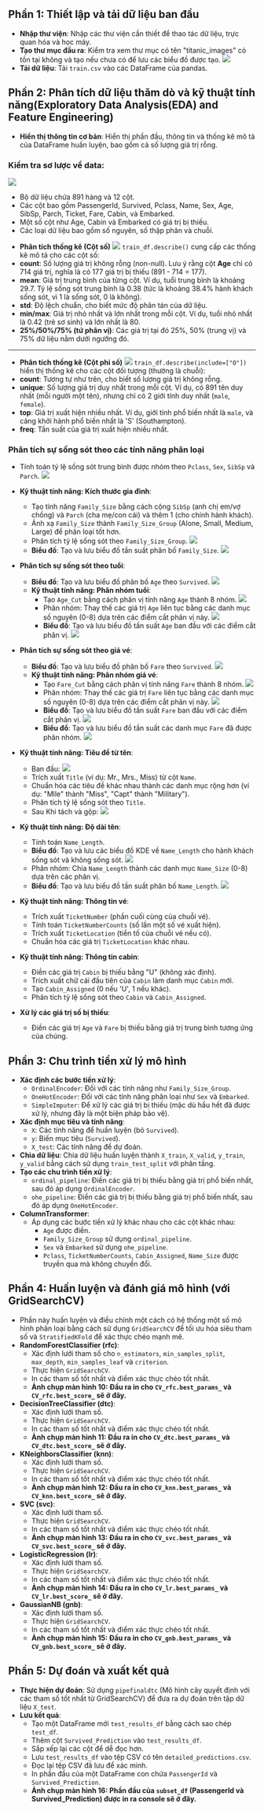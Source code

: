 ## Phần 1: Thiết lập và tải dữ liệu ban đầu

* **Nhập thư viện**: Nhập các thư viện cần thiết để thao tác dữ liệu, trực quan hóa và học máy.
* **Tạo thư mục đầu ra**: Kiểm tra xem thư mục có tên "titanic\_images" có tồn tại không và tạo nếu chưa có để lưu các biểu đồ được tạo.
![](images/2025-06-24-141638_hyprshot.png)
* **Tải dữ liệu**: Tải `train.csv` vào các DataFrame của pandas.

## Phần 2: Phân tích dữ liệu thăm dò và kỹ thuật tính năng(Exploratory Data Analysis(EDA) and Feature Engineering)
* **Hiển thị thông tin cơ bản**: Hiển thị phần đầu, thông tin và thống kê mô tả của DataFrame huấn luyện, bao gồm cả số lượng giá trị rỗng.
### Kiểm tra sơ lược về data:
![](/images/2025-06-24-141219_hyprshot.png)
- Bộ dữ liệu chứa 891 hàng và 12 cột.
- Các cột bao gồm PassengerId, Survived, Pclass, Name, Sex, Age, SibSp, Parch, Ticket, Fare, Cabin, và Embarked.
- Một số cột như Age, Cabin và Embarked có giá trị bị thiếu.
- Các loại dữ liệu bao gồm số nguyên, số thập phân và chuỗi.
* **Phân tích thống kê (Cột số)**
![](images/2025-06-24-142255_hyprshot.png)
`train_df.describe()` cung cấp các thống kê mô tả cho các cột số:
* **count**: Số lượng giá trị không rỗng (non-null). Lưu ý rằng cột **Age** chỉ có 714 giá trị, nghĩa là có 177 giá trị bị thiếu (891 - 714 = 177).
* **mean**: Giá trị trung bình của từng cột. Ví dụ, tuổi trung bình là khoảng 29.7. Tỷ lệ sống sót trung bình là 0.38 (tức là khoảng 38.4% hành khách sống sót, vì 1 là sống sót, 0 là không).
* **std**: Độ lệch chuẩn, cho biết mức độ phân tán của dữ liệu.
* **min/max**: Giá trị nhỏ nhất và lớn nhất trong mỗi cột. Ví dụ, tuổi nhỏ nhất là 0.42 (trẻ sơ sinh) và lớn nhất là 80.
* **25%/50%/75% (tứ phân vị)**: Các giá trị tại đó 25%, 50% (trung vị) và 75% dữ liệu nằm dưới ngưỡng đó.

---

* **Phân tích thống kê (Cột phi số)**
![](/images/2025-06-24-142346_hyprshot.png)
`train_df.describe(include=["O"])` hiển thị thống kê cho các cột đối tượng (thường là chuỗi):
* **count**: Tương tự như trên, cho biết số lượng giá trị không rỗng.
* **unique**: Số lượng giá trị duy nhất trong mỗi cột. Ví dụ, có 891 tên duy nhất (mỗi người một tên), nhưng chỉ có 2 giới tính duy nhất (`male`, `female`).
* **top**: Giá trị xuất hiện nhiều nhất. Ví dụ, giới tính phổ biến nhất là `male`, và cảng khởi hành phổ biến nhất là 'S' (Southampton).
* **freq**: Tần suất của giá trị xuất hiện nhiều nhất.

### Phân tích sự sống sót theo các tính năng phân loại
* Tính toán tỷ lệ sống sót trung bình được nhóm theo `Pclass`, `Sex`, `SibSp` và `Parch`.
![](/images/2025-06-24-143102_hyprshot.png)
* **Kỹ thuật tính năng: Kích thước gia đình**:
    * Tạo tính năng `Family_Size` bằng cách cộng `SibSp` (anh chị em/vợ chồng) và `Parch` (cha mẹ/con cái) và thêm 1 (cho chính hành khách).
    * Ánh xạ `Family_Size` thành `Family_Size_Group` (Alone, Small, Medium, Large) để phân loại tốt hơn.
    * Phân tích tỷ lệ sống sót theo `Family_Size_Group`.
![](/images/2025-06-24-144307_hyprshot.png)
    * **Biểu đồ**: Tạo và lưu biểu đồ tần suất phân bố `Family_Size`.
![](/images/family_size_distribution.png)

* **Phân tích sự sống sót theo tuổi**:
    * **Biểu đồ**: Tạo và lưu biểu đồ phân bố `Age` theo `Survived`.
![](/images/age_distribution_by_survival.png)
    * **Kỹ thuật tính năng: Phân nhóm tuổi**:
        * Tạo `Age_Cut` bằng cách phân vị tính năng `Age` thành 8 nhóm.
![](/images/2025-06-24-150251_hyprshot.png)
        * Phân nhóm: Thay thế các giá trị `Age` liên tục bằng các danh mục số nguyên (0-8) dựa trên các điểm cắt phân vị này.
![](/images/2025-06-24-145638_hyprshot.png)
        * **Biểu đồ**: Tạo và lưu biểu đồ tần suất `Age` ban đầu với các điểm cắt phân vị.
![](/images/original_age_with_cuts_distribution.png)

* **Phân tích sự sống sót theo giá vé**:
    * **Biểu đồ**: Tạo và lưu biểu đồ phân bố `Fare` theo `Survived`.
![](/images/fare_distribution_by_survival.png)
    * **Kỹ thuật tính năng: Phân nhóm giá vé**:
        * Tạo `Fare_Cut` bằng cách phân vị tính năng `Fare` thành 8 nhóm.
![](/images/2025-06-24-145248_hyprshot.png)
        * Phân nhóm: Thay thế các giá trị `Fare` liên tục bằng các danh mục số nguyên (0-8) dựa trên các điểm cắt phân vị này.
![](/images/2025-06-24-150559_hyprshot.png)
        * **Biểu đồ**: Tạo và lưu biểu đồ tần suất `Fare` ban đầu với các điểm cắt phân vị.
![](/images/original_fare_with_cuts_distribution.png)
        * **Biểu đồ**: Tạo và lưu biểu đồ tần suất các danh mục `Fare` đã được phân nhóm.
![](/images/binned_fare_distribution.png)
* **Kỹ thuật tính năng: Tiêu đề từ tên**:
    * Ban đầu: 
![](/images/2025-06-24_ten_ban_dau.png)
    * Trích xuất `Title` (ví dụ: Mr., Mrs., Miss) từ cột `Name`.
    * Chuẩn hóa các tiêu đề khác nhau thành các danh mục rộng hơn (ví dụ: "Mlle" thành "Miss", "Capt" thành "Military").
    * Phân tích tỷ lệ sống sót theo `Title`.
    * Sau Khi tách và gộp:
![](/images/2025-06-24-151221_sau_khi_tach_va_gop.png)
* **Kỹ thuật tính năng: Độ dài tên**:
    * Tính toán `Name_Length`.
    * **Biểu đồ**: Tạo và lưu các biểu đồ KDE về `Name_Length` cho hành khách sống sót và không sống sót.
![](/images/Name_length_Survived.png)
    * Phân nhóm: Chia `Name_Length` thành các danh mục `Name_Size` (0-8) dựa trên các phân vị.
    * **Biểu đồ**: Tạo và lưu biểu đồ tần suất phân bố `Name_Length`.
![](/images/name_length_distribution.png)
* **Kỹ thuật tính năng: Thông tin vé**:
    * Trích xuất `TicketNumber` (phần cuối cùng của chuỗi vé).
    * Tính toán `TicketNumberCounts` (số lần một số vé xuất hiện).
    * Trích xuất `TicketLocation` (tiền tố của chuỗi vé nếu có).
    * Chuẩn hóa các giá trị `TicketLocation` khác nhau.
* **Kỹ thuật tính năng: Thông tin cabin**:
    * Điền các giá trị `Cabin` bị thiếu bằng "U" (không xác định).
    * Trích xuất chữ cái đầu tiên của `Cabin` làm danh mục `Cabin` mới.
    * Tạo `Cabin_Assigned` (0 nếu 'U', 1 nếu khác).
    * Phân tích tỷ lệ sống sót theo `Cabin` và `Cabin_Assigned`.
* **Xử lý các giá trị số bị thiếu**:
    * Điền các giá trị `Age` và `Fare` bị thiếu bằng giá trị trung bình tương ứng của chúng.

## Phần 3: Chu trình tiền xử lý mô hình

* **Xác định các bước tiền xử lý**:
    * `OrdinalEncoder`: Đối với các tính năng như `Family_Size_Group`.
    * `OneHotEncoder`: Đối với các tính năng phân loại như `Sex` và `Embarked`.
    * `SimpleImputer`: Để xử lý các giá trị bị thiếu (mặc dù hầu hết đã được xử lý, nhưng đây là một biện pháp bảo vệ).
* **Xác định mục tiêu và tính năng**:
    * `X`: Các tính năng để huấn luyện (bỏ `Survived`).
    * `y`: Biến mục tiêu (`Survived`).
    * `X_test`: Các tính năng để dự đoán.
* **Chia dữ liệu**: Chia dữ liệu huấn luyện thành `X_train`, `X_valid`, `y_train`, `y_valid` bằng cách sử dụng `train_test_split` với phân tầng.
* **Tạo các chu trình tiền xử lý**:
    * `ordinal_pipeline`: Điền các giá trị bị thiếu bằng giá trị phổ biến nhất, sau đó áp dụng `OrdinalEncoder`.
    * `ohe_pipeline`: Điền các giá trị bị thiếu bằng giá trị phổ biến nhất, sau đó áp dụng `OneHotEncoder`.
* **ColumnTransformer**:
    * Áp dụng các bước tiền xử lý khác nhau cho các cột khác nhau:
        * `Age` được điền.
        * `Family_Size_Group` sử dụng `ordinal_pipeline`.
        * `Sex` và `Embarked` sử dụng `ohe_pipeline`.
        * `Pclass`, `TicketNumberCounts`, `Cabin_Assigned`, `Name_Size` được truyền qua mà không chuyển đổi.

## Phần 4: Huấn luyện và đánh giá mô hình (với GridSearchCV)

* Phần này huấn luyện và điều chỉnh một cách có hệ thống một số mô hình phân loại bằng cách sử dụng `GridSearchCV` để tối ưu hóa siêu tham số và `StratifiedKFold` để xác thực chéo mạnh mẽ.
* **RandomForestClassifier (rfc)**:
    * Xác định lưới tham số cho `n_estimators`, `min_samples_split`, `max_depth`, `min_samples_leaf` và `criterion`.
    * Thực hiện `GridSearchCV`.
    * In các tham số tốt nhất và điểm xác thực chéo tốt nhất.
    * **Ảnh chụp màn hình 10: Đầu ra in cho `CV_rfc.best_params_` và `CV_rfc.best_score_` sẽ ở đây.**
* **DecisionTreeClassifier (dtc)**:
    * Xác định lưới tham số.
    * Thực hiện `GridSearchCV`.
    * In các tham số tốt nhất và điểm xác thực chéo tốt nhất.
    * **Ảnh chụp màn hình 11: Đầu ra in cho `CV_dtc.best_params_` và `CV_dtc.best_score_` sẽ ở đây.**
* **KNeighborsClassifier (knn)**:
    * Xác định lưới tham số.
    * Thực hiện `GridSearchCV`.
    * In các tham số tốt nhất và điểm xác thực chéo tốt nhất.
    * **Ảnh chụp màn hình 12: Đầu ra in cho `CV_knn.best_params_` và `CV_knn.best_score_` sẽ ở đây.**
* **SVC (svc)**:
    * Xác định lưới tham số.
    * Thực hiện `GridSearchCV`.
    * In các tham số tốt nhất và điểm xác thực chéo tốt nhất.
    * **Ảnh chụp màn hình 13: Đầu ra in cho `CV_svc.best_params_` và `CV_svc.best_score_` sẽ ở đây.**
* **LogisticRegression (lr)**:
    * Xác định lưới tham số.
    * Thực hiện `GridSearchCV`.
    * In các tham số tốt nhất và điểm xác thực chéo tốt nhất.
    * **Ảnh chụp màn hình 14: Đầu ra in cho `CV_lr.best_params_` và `CV_lr.best_score_` sẽ ở đây.**
* **GaussianNB (gnb)**:
    * Xác định lưới tham số.
    * Thực hiện `GridSearchCV`.
    * In các tham số tốt nhất và điểm xác thực chéo tốt nhất.
    * **Ảnh chụp màn hình 15: Đầu ra in cho `CV_gnb.best_params_` và `CV_gnb.best_score_` sẽ ở đây.**

## Phần 5: Dự đoán và xuất kết quả

* **Thực hiện dự đoán**: Sử dụng `pipefinaldtc` (Mô hình cây quyết định với các tham số tốt nhất từ GridSearchCV) để đưa ra dự đoán trên tập dữ liệu `X_test`.
* **Lưu kết quả**:
    * Tạo một DataFrame mới `test_results_df` bằng cách sao chép `test_df`.
    * Thêm cột `Survived_Prediction` vào `test_results_df`.
    * Sắp xếp lại các cột để dễ đọc hơn.
    * Lưu `test_results_df` vào tệp CSV có tên `detailed_predictions.csv`.
    * Đọc lại tệp CSV đã lưu để xác minh.
    * In phần đầu của một DataFrame con chứa `PassengerId` và `Survived_Prediction`.
    * **Ảnh chụp màn hình 16: Phần đầu của `subset_df` (PassengerId và Survived_Prediction) được in ra console sẽ ở đây.**
